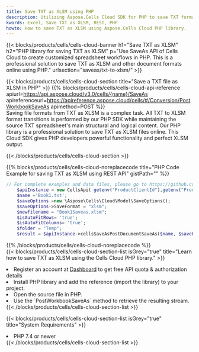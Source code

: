 ```yaml
---
title: Save TXT as XLSM using PHP 
description: Utilizing Aspose.Cells Cloud SDK for PHP to save TXT format file as XLSM format file. 
kwords: Excel, Save TXT as XLSM, REST, PHP
howto: How to save TXT as XLSM using Aspose.Cells Cloud PHP library.
---
```



{{< blocks/products/cells/cells-cloud-banner h1="Save TXT as XLSM" h2="PHP library for saving TXT as XLSM" p="Use SaveAs API of Cells Cloud to create customized spreadsheet workflows in PHP. This is a professional solution to save TXT as XLSM and other document formats online using PHP." urlsection="saveas/txt-to-xlsm/" >}}

{{< blocks/products/cells/cells-cloud-section  title="Save a TXT file as XLSM in PHP" >}}
{{% blocks/products/cells/cells-cloud-api-reference  apiurl=https://api.aspose.cloud/v3.0/cells/{name}/SaveAs  apireferenceurl=https://apireference.aspose.cloud/cells/#/Conversion/PostWorkbookSaveAs  apimethod=POST %}}
<br/>
Saving file formats from TXT as XLSM is a complex task. All TXT to XLSM format transitions is performed by our PHP SDK while maintaining the source TXT spreadsheet's main structural and logical content. Our PHP library is a professional solution to save TXT as XLSM files online. This Cloud SDK gives PHP developers powerful functionality and perfect XLSM output.

{{< /blocks/products/cells/cells-cloud-section >}}

{{% blocks/products/cells/cells-cloud-noreplacecode title="PHP Code Example for saving TXT as XLSM using REST API" gistPath="" %}}
  
```php
// For complete examples and data files, please go to https://github.com/aspose-cells-cloud/aspose-cells-cloud-php/
    $apiInstance = new CellsApi( getenv("ProductClientId"),getenv("ProductClientSecret") );
    $name ='Book1.txt';
    $saveOptions =new \Aspose\Cells\Cloud\Model\SaveOptions();
    $saveOptions->SaveFormat = "xlsm";
    $newfilename = "Book1Saveas.xlsm";
    $isAutoFitRows= 'true';
    $isAutoFitColumns= 'true';
    $folder = "Temp";
    $result = $apiInstance->cellsSaveAsPostDocumentSaveAs($name, $saveOptions, $newfilename,$isAutoFitRows, $isAutoFitColumns, $folder);
```
  
{{% /blocks/products/cells/cells-cloud-noreplacecode  %}}
<br/>
{{< blocks/products/cells/cells-cloud-section-list isGrey="true"  title="Learn how to save TXT as XLSM using the Cells Cloud PHP library." >}}
<li>Register an account at <a href="https://dashboard.aspose.cloud/">Dashboard</a> to get free API quota & authorization details</li>
<li>Install PHP library and add the reference (import the library) to your project.</li>
<li>Open the source file in PHP.</li>
<li>Use the `PostWorkbookSaveAs` method to retrieve the resulting stream.</li>
{{< /blocks/products/cells/cells-cloud-section-list >}}

{{< blocks/products/cells/cells-cloud-section-list isGrey="true"  title="System Requirements" >}}
<li>PHP 7.4 or newer</li>
{{< /blocks/products/cells/cells-cloud-section-list >}}
